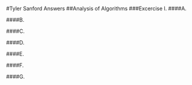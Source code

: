 #Tyler Sanford Answers
##Analysis of Algorithms
###Excercise I.
####A.

####B.

####C.

####D.

####E.

####F.

####G.
